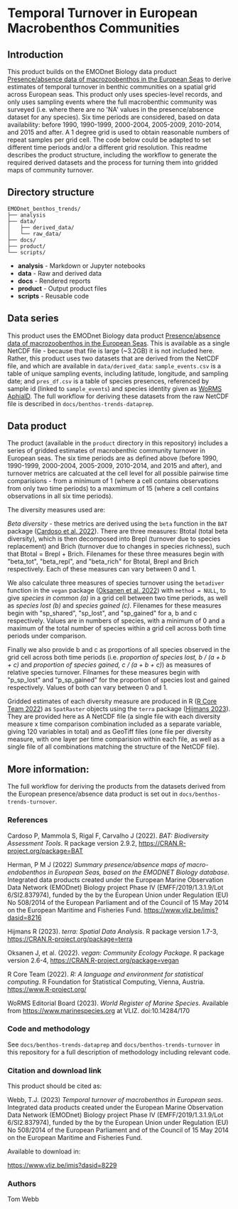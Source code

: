 # Temporal Turnover in European Macrobenthos Communities

## Introduction

This product builds on the EMODnet Biology data product [Presence/absence data of macrozoobenthos in the European Seas](https://github.com/EMODnet/EMODnet-Biology-Benthos-European-Seas) to derive estimates of temporal turnover in benthic communities on a spatial grid across European seas. This product only uses species-level records, and only uses sampling events where the full macrobenthic community was surveyed (i.e. where there are no 'NA' values in the presence/absence dataset for any species). Six time periods are considered, based on data availability: before 1990, 1990-1999, 2000-2004, 2005-2009, 2010-2014, and 2015 and after. A 1 degree grid is used to obtain reasonable numbers of repeat samples per grid cell. The code below could be adapted to set different time periods and/or a different grid resolution. This readme describes the product structure, including the workflow to generate the required derived datasets and the process for turning them into gridded maps of community turnover.

## Directory structure

```
EMODnet_benthos_trends/
├── analysis
├── data/
│   ├── derived_data/
│   └── raw_data/
├── docs/
├── product/
└── scripts/
```

* **analysis** - Markdown or Jupyter notebooks
* **data** - Raw and derived data
* **docs** - Rendered reports
* **product** - Output product files
* **scripts** - Reusable code

## Data series

This product uses the EMODnet Biology data product [Presence/absence data of macrozoobenthos in the European Seas](https://github.com/EMODnet/EMODnet-Biology-Benthos-European-Seas). This is available as a single NetCDF file - because that file is large (~3.2GB) it is not included here. Rather, this product uses two datasets that are derived from the NetCDF file, and which are available in `data/derived_data`: `sample_events.csv` is a table of unique sampling events, including latitude, longitude, and sampling date; and `pres_df.csv` is a table of species presences, referenced by sample id (linked to `sample_events`) and species identity given as [WoRMS AphiaID](https://marinespecies.org/about.php). The full workflow for deriving these datasets from the raw NetCDF file is described in `docs/benthos-trends-dataprep`.

## Data product

The product (available in the `product` directory in this repository) includes a series of gridded estimates of macrobenthic community turnover in European seas. The six time periods are as defined above (before 1990, 1990-1999, 2000-2004, 2005-2009, 2010-2014, and 2015 and after), and turnover metrics are calcuated at the cell level for all possible pairwise time comparisions - from a minimum of 1 (where a cell contains observations from only two time periods) to a maxmimum of 15 (where a cell contains observations in all six time periods). 

The diversity measures used are: 

*Beta diversity* - these metrics are derived using the `beta` function in the `BAT` package ([Cardoso et al. 2022](https://CRAN.R-project.org/package=BAT)). There are three measures: Btotal (total beta diversity), which is then decomposed into Brepl (turnover due to species replacement) and Brich (turnover due to changes in species richness), such that Btotal = Brepl + Brich. Filenames for these three measures begin with "beta_tot", "beta_repl", and "beta_rich" for Btotal, Brepl and Brich respectively. Each of these measures can vary between 0 and 1.

We also calculate three measures of species turnover using the `betadiver` function in the `vegan` package ([Oksanen et al. 2022](https://CRAN.R-project.org/package=vegan)) with `method = NULL`, to give *species in common (a)* in a grid cell between two time periods, as well as *species lost (b)* and *species gained (c)*. Filenames for these measures begin with "sp_shared", "sp_lost", and "sp_gained" for a, b and c respectively. Values are in numbers of species, with a minimum of 0 and a maximum of the total number of species within a grid cell across both time periods under comparison.

Finally we also provide b and c as proportions of all species observed in the grid cell across both time periods (i.e. *proportion of species lost, b / (a + b + c)* and *proportion of species gained, c / (a + b + c)*) as measures of relative species turnover. Filnames for these measures begin with "p_sp_lost" and "p_sp_gained" for the proportion of species lost and gained respectively. Values of both can vary between 0 and 1.

Gridded estimates of each diversity measure are produced in R ([R Core Team 2022](https://www.R-project.org/)) as `SpatRaster` objects using the `terra` package ([Hijmans 2023](https://CRAN.R-project.org/package=terra)). They are provided here as A NetCDF file (a single file with each diversity measure x time comparison combination included as a separate variable, giving 120 variables in total) and as GeoTiff files (one file per diversity measure, with one layer per time comparision within each file, as well as a single file of all combinations matching the structure of the NetCDF file).

## More information:

The full workflow for deriving the products from the datasets derived from the European presence/absence data product is set out in `docs/benthos-trends-turnover`.

### References

Cardoso P, Mammola S, Rigal F, Carvalho J (2022). _BAT: Biodiversity Assessment Tools_. R package version 2.9.2, https://CRAN.R-project.org/package=BAT

Herman, P M J (2022) _Summary presence/absence maps of macro-endobenthos in European Seas, based on the EMODNET Biology database_. Integrated data products created under the European Marine Observation Data Network (EMODnet) Biology project Phase IV (EMFF/2019/1.3.1.9/Lot 6/SI2.837974), funded by the by the European Union under Regulation (EU) No 508/2014 of the European Parliament and of the Council of 15 May 2014 on the European Maritime and Fisheries Fund. https://www.vliz.be/imis?dasid=8216 

Hijmans R (2023). _terra: Spatial Data Analysis_. R package version 1.7-3, https://CRAN.R-project.org/package=terra

Oksanen J, et al. (2022). _vegan: Community Ecology Package_. R package version 2.6-4, https://CRAN.R-project.org/package=vegan

R Core Team (2022). _R: A language and environment for statistical computing_. R Foundation for Statistical Computing, Vienna, Austria. https://www.R-project.org/

WoRMS Editorial Board (2023). _World Register of Marine Species_. Available from https://www.marinespecies.org at VLIZ. doi:10.14284/170

### Code and methodology

See `docs/benthos-trends-dataprep` and `docs/benthos-trends-turnover` in this repository for a full description of methodology including relevant code.

### Citation and download link

This product should be cited as:

Webb, T.J. (2023) _Temporal turnover of macrobenthos in European seas_. Integrated data products created under the European Marine Observation Data Network (EMODnet) Biology project Phase IV (EMFF/2019/1.3.1.9/Lot 6/SI2.837974), funded by the by the European Union under Regulation (EU) No 508/2014 of the European Parliament and of the Council of 15 May 2014 on the European Maritime and Fisheries Fund.

Available to download in:

https://www.vliz.be/imis?dasid=8229

### Authors

Tom Webb
